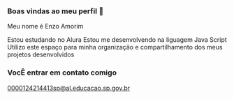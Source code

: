 ### Boas vindas ao meu perfil 👋

Meu nome é Enzo Amorim 

Estou estudando no Alura
Estou me desenvolvendo na liguagem Java Script
Utilizo este espaço para minha organização e compartilhamento dos meus projetos desenvolvidos

### VocÊ entrar em contato comigo
0000124214413sp@al.educacao.sp.gov.br

<!--
**enzoamorimb/enzoamorimb** is a ✨ _special_ ✨ repository because its `README.md` (this file) appears on your GitHub profile.

Here are some ideas to get you started:

- 🔭 I’m currently working on ...
- 🌱 I’m currently learning ...
- 👯 I’m looking to collaborate on ...
- 🤔 I’m looking for help with ...
- 💬 Ask me about ...
- 📫 How to reach me: ...
- 😄 Pronouns: ...
- ⚡ Fun fact: ...
-->
